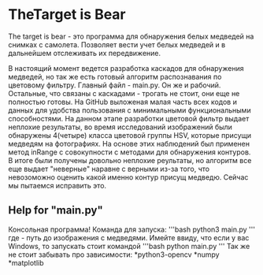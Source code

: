 # TheTarget is Bear
The target is bear - это программа для обнаружения белых медведей на снимках с самолета. Позволяет вести учет белых медведей и в дальнейшем отслеживать их передвижение.

В настоящий момент ведется разработка каскадов для обнаружения медведей, но так же есть готовый алгоритм распознавания по цветовому фильтру.
Главный файл - main.py. Он же и рабочий. Остальные, что связаны с каскадами - трогать не стоит, они еще не полностью готовы.
На GitHub выложеная малая часть всех кодов и данных для удобства пользования с минимальными функциональными способностями. 
На данном этапе разработки цветовой фильтр выдает неплохие результаты, во время исследований изображений были обнаружены 4(четыре) класса цветовой группы HSV, которые присущи медведям на фотографиях. На основе этих наблюдений был применен метод inRange с совокупности с методами для обнаружения контуров. В итоге были получены довольно неплохие реультаты, но алгоритм все еще выдает "неверные" наравне с верными из-за того, что невозоможно оценить какой именно контур присущ медведю. Сейчас мы пытаемся исправить это.

Help for "main.py"
--
Консольная программа! Команда для запуска:
'''bash
python3 main.py <path>
'''
где <path> - путь до изображения с медведями.
Имейте ввиду, что если у вас Windows, то запускать стоит командой 
 '''bash
 python main.py <path>
 '''
Так же не стоит забывать про зависимости:
 *python3-opencv
 *numpy
 *matplotlib
